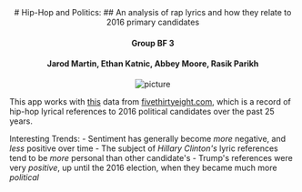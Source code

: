 <center>
# Hip-Hop and Politics:
## An analysis of rap lyrics and how they relate to 2016 primary candidates


#### Group BF 3
#### Jarod Martin, Ethan Katnic, Abbey Moore, Rasik Parikh

![picture](~/Desktop/INFO_201/Info201FinalProject/maxresdefault.jpg)
</center>

  This app works with [this](https://github.com/fivethirtyeight/data/tree/master/hip-hop-candidate-lyrics) data from [fivethirtyeight.com]("http://fivethirtyeight.com/"), which is a record of hip-hop lyrical references to 2016 political candidates over the past 25 years.
  
  Interesting Trends: 
    - Sentiment has generally become *more* negative, and *less* positive over time
    - The subject of _Hillary Clinton's_ lyric references tend to be *more* personal than other candidate's
    - Trump's references were very _positive_, up until the 2016 election, when they became much more _political_
